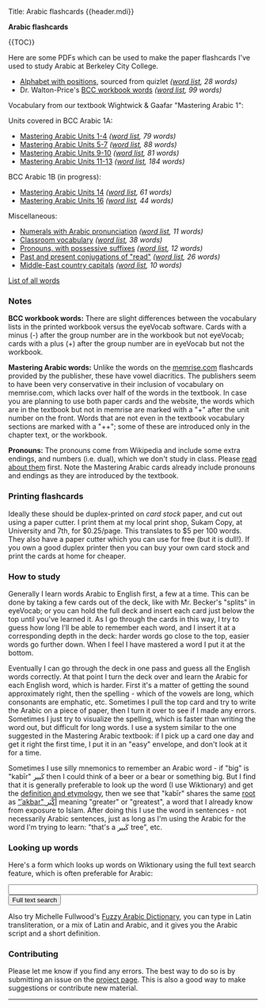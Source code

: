 Title: Arabic flashcards {{header.mdi}} <!-- -*- my-source-command: "./run-mmd -D %s" -*- -->

<div markdown=1 id="page-wrap"> <!-- run-mmd inserts the closing tag at the bottom -->

**Arabic flashcards**

{{TOC}}

Here are some PDFs which can be used to make the paper flashcards I've
used to study Arabic at Berkeley City College.

- [Alphabet with positions](letters-positions.pdf), sourced from quizlet *([word list](letters-positions-words.html), 28 words)*
- Dr. Walton-Price's [BCC workbook words](bcc-workbook-words.pdf) *([word list](bcc-workbook-words-words.html), 99 words)*

Vocabulary from our textbook Wightwick & Gaafar "Mastering Arabic 1":

Units covered in BCC Arabic 1A:

- [Mastering Arabic Units 1-4](ma-units-1-4.pdf) *([word list](ma-units-1-4-words.html), 79 words)*
- [Mastering Arabic Units 5-7](ma-units-5-7.pdf) *([word list](ma-units-5-7-words.html), 88 words)*
- [Mastering Arabic Units 9-10](ma-units-9-10.pdf) *([word list](ma-units-9-10-words.html), 81 words)*
- [Mastering Arabic Units 11-13](ma-units-11-13.pdf) *([word list](ma-units-11-13-words.html), 184 words)*

BCC Arabic 1B (in progress):

- [Mastering Arabic Units 14](ma-unit-14.pdf) *([word list](ma-unit-14-words.html), 61 words)*
- [Mastering Arabic Units 16](ma-unit-16.pdf) *([word list](ma-unit-16-words.html), 44 words)*

Miscellaneous:

- [Numerals with Arabic pronunciation](numerals.pdf) *([word list](numerals-names-words.html), 11 words)*
- [Classroom vocabulary](classroom-vocab.pdf) *([word list](classroom-vocab-words.html), 38 words)*
- [Pronouns, with possessive suffixes](pronouns-possessives.pdf) *([word list](pronouns-possessives-words.html), 12 words)*
- [Past and present conjugations of "read"](verb-conj-ktb.pdf) *([word list](verb-conj-ktb-words.html), 26 words)*
- [Middle-East country capitals](capitals.pdf) *([word list](capitals-words.html), 10 words)*

[List of all words](all-words.html)

### Notes

**BCC workbook words:** There are slight differences between the
vocabulary lists in the printed workbook versus the eyeVocab software.
Cards with a minus (-) after the group number are in the workbook but
not eyeVocab; cards with a plus (+) after the group number are in
eyeVocab but not the workbook.

**Mastering Arabic words:** Unlike the words on the
[memrise.com](https://www.memrise.com/course/1322444/mastering-arabic-1/)
flashcards provided by the publisher, these have vowel diacritics. The
publishers seem to have been very conservative in their inclusion of
vocabulary on memrise.com, which lacks over half of the words in the
textbook. In case you are planning to use both paper cards and the
website, the words which are in the textbook but not in memrise are
marked with a "+" after the unit number on the front. Words that are
not even in the textbook vocabulary sections are marked with a "++";
some of these are introduced only in the chapter text, or the
workbook.

**Pronouns:** The pronouns come from Wikipedia and include some extra
endings, and numbers (i.e. dual), which we don't study in class.
Please [read about
them](https://en.wikipedia.org/wiki/Arabic_grammar#Pronouns) first.
Note the Mastering Arabic cards already include pronouns and endings
as they are introduced by the textbook.

### Printing flashcards

Ideally these should be duplex-printed on *card stock* paper, and cut
out using a paper cutter. I print them at my local print shop, Sukam
Copy, at University and 7th, for $0.25/page. This translates to $5 per
100 words. They also have a paper cutter which you can use for free
(but it is dull!). If you own a good duplex printer then you can buy
your own card stock and print the cards at home for cheaper.

### How to study

Generally I learn words Arabic to English first, a few at a time. This
can be done by taking a few cards out of the deck, like with Mr.
Becker's "splits" in eyeVocab; or you can hold the full deck and
insert each card just below the top until you've learned it. As I go
through the cards in this way, I try to guess how long I'll be able to
remember each word, and I insert it at a corresponding depth in the
deck: harder words go close to the top, easier words go further down.
When I feel I have mastered a word I put it at the bottom.

Eventually I can go through the deck in one pass and guess all the
English words correctly. At that point I turn the deck over and learn
the Arabic for each English word, which is harder. First it's a matter
of getting the sound approximately right, then the spelling - which of
the vowels are long, which consonants are emphatic, etc. Sometimes I
pull the top card and try to write the Arabic on a piece of paper,
then I turn it over to see if I made any errors. Sometimes I just try
to visualize the spelling, which is faster than writing the word out,
but difficult for long words. I use a system similar to the one
suggested in the Mastering Arabic textbook: if I pick up a card one
day and get it right the first time, I put it in an "easy" envelope,
and don't look at it for a time.

Sometimes I use silly mnemonics to remember an Arabic word - if "big"
is "kabīr" كَبير then I could think of a beer or a bear or something
big. But I find that it is generally preferable to look up the word (I
use Wiktionary) and get the [definition and
etymology](https://en.wiktionary.org/wiki/%D9%83%D8%A8%D9%8A%D8%B1),
then we see that "kabīr" shares the same
[root](https://en.wiktionary.org/wiki/%D9%83_%D8%A8_%D8%B1#Arabic) as
["ʾakbar"
أَكْبَر](https://en.wiktionary.org/wiki/%D8%A3%D9%83%D8%A8%D8%B1#Arabic)
meaning "greater" or "greatest", a word that I already know from
exposure to Islam. After doing this I use the word in sentences - not
necessarily Arabic sentences, just as long as I'm using the Arabic for
the word I'm trying to learn: "that's a كَبير tree", etc.

### Looking up words

Here's a form which looks up words on Wiktionary using the full text
search feature, which is often preferable for Arabic:

<form method="get" action="https://en.wiktionary.org/wiki/Special:Search" target="_self">
<input type="text" name="search" value="" style="width:100%;">
<input type="submit" name="fulltext" value="Full text search">
</form>

Also try Michelle Fullwood's [Fuzzy Arabic
Dictionary](http://fuzzyarabic.herokuapp.com/), you can type in Latin
transliteration, or a mix of Latin and Arabic, and it gives you the
Arabic script and a short definition.

### Contributing

Please let me know if you find any errors. The best way to do so is by
submitting an issue on the [project
page](https://github.com/berkeleyarabic/flashcards). This is also a
good way to make suggestions or contribute new material.

<!--
// TODO list

- Input "Mastering Arabic" words from next few units
- Names of diacritics
- Classroom expressions

// Change history

- 19 Jul 2018 fix "until" in bcc-workbook-words.tab
- 16 Jul 2018 added prepositions from p. 128 and "bag" from p. 130
- 14 Jul 2018 add MA 11-12. fix "nice" in BCC workbook words
- 12 Jul 2018 add MA 9-10
- 09 Jul 2018 fix some right-to-left ordering issues in ma-units-1-7-not-in-memrise.pdf
- 08 Jul 2018 numerals-names.pdf: minor typo in spelling of "two"
- 08 Jul 2018 ma-units-1-7-not-in-memrise.pdf: found more typos: "whole/unbroken", "fine, thanks", "pupil"
- 08 Jul 2018 added cards for colors, pronouns
- 07 Jul 2018 fixed typos in non-memrise cards, there were mistakes in "hay", "goodbye", "donkey", "an office" [(all changes)](changes-to-ma-not-in-memrise-2018-07-07.diff.txt)
- 07 Jul 2018 fixed font size issues for English text mixed with Arabic
- 06 Jul 2018 added diacritics to memrise words
- 06 Jul 2018 created web page
-->

----



